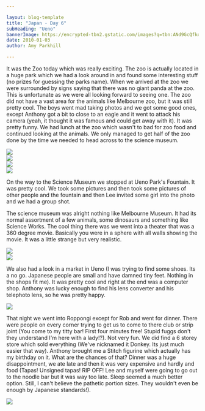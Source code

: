 ```yaml
---

layout: blog-template
title: "Japan - Day 6"
subHeading: "Ueno"
bannerImage: https://encrypted-tbn2.gstatic.com/images?q=tbn:ANd9GcQfkosNw-i8kfLs6q8nnTX8JtVpH12AcGxjPbHlDfEx_kGjx1ru
date: 2010-01-03
author: Amy Parkhill

---
```

It was the Zoo today which was really exciting. The zoo is actually located in a huge park which we had a look around in and found some interesting stuff (no prizes for guessing the parks name). When we arrived at the zoo we were surrounded by signs saying that there was no giant panda at the zoo. This is unfortunate as we were all looking forward to seeing one. The zoo did not have a vast area for the animals like Melbourne zoo, but it was still pretty cool. The boys went mad taking photos and we got some good ones, except Anthony got a bit to close to an eagle and it went to attack his camera (yeah, it thought it was famous and could get away with it). It was pretty funny. We had lunch at the zoo which wasn't to bad for zoo food and continued looking at the animals. We only managed to get half of the zoo done by the time we needed to head across to the science museum.

<div class="center-image"><img src="https://lh3.googleusercontent.com/eBInSCJ_xwVaegGC2fGBcvCGAgbHLoDUuxI8bC0TNBCF8Rqh8pfaQaUL1gRifsjGP9QiW3LVlmtSyLI4fukyWOxje8fOPMEhq5STDp-p82e-vDEXSSVfjEc0Io3UJORc-14Qug" /></div>
<div class="center-image"><img src="https://lh3.googleusercontent.com/2RboWWdIehg70zq4v778uiOqFakXjbF8jYR6H10gwPJsXCCtOrxxDuq7QM3idorCIjtdQ69oYFAbspack05Gduhy312oeil2KXWJzN2vQVYgDK95WvqL2e7IHCPYrD_OXzUsHw" /></div>
<div class="center-image"><img src="https://lh3.googleusercontent.com/Rsi3u3gLjQ0_CiQeFso_duJvn069nQ-pCB7gusHkG_bP2-Cj4nkwMmV2ASQabAx6MWONET_ayPOaXjKt-PTj4UX8JszgrnZysILxRk4k5tnK6u-FuozK6se2gh7WRCfYCqFMZw" /></div>
<div class="center-image"><img src="https://lh3.googleusercontent.com/Wf2kinCD_KwWCy8OQYAq0i3jnwRMsLgRRoO0lAvrIw5eh9DHb5V09BqHJh0l-mgPbVtJzU3g6lMyKWajAeMDgpcixr7nsivNB_qitXPRp5SN0edDi4-E9jzJXr-WTdur-kISlw" /></div>

On the way to the Science Museum we stopped at Ueno Park's Fountain. It was pretty cool. We took some pictures and then took some pictures of other people and the fountain and then Lee invited some girl into the photo and we had a group shot. 

The science museum was alright nothing like Melbourne Museum. It had its normal assortment of a few animals, some dinosaurs and something like Science Works. The cool thing there was we went into a theater that was a 360 degree movie. Basically you were in a sphere with all walls showing the movie. It was a little strange but very realistic.

<div class="center-image"><img src="https://lh3.googleusercontent.com/ZxeS2Qv_kl3yRJ1klNmVafpAUntgpzcakGDW9eBbWHBt9roeLGpwjc3qnHEFgy0C7o2UYknx3pD-HsvYOdPAQ55o2TWWI0pnyoCLSqsNFWNysQwf2-diaiga8K9jYwL-ilPUcQ" /></div>
<div class="center-image"><img src="https://lh3.googleusercontent.com/F2EYrEAFXaAPDoEi-Na80_AZ8EzfLkcnlQqlHAm_dMnXYiARO8lYNJw2-q0PlIpAobaOinM7hrbSNdqtADgXl5-C-ZdJCKo8m0_czLgVLS3Un4eGlirpTXFkJeGKB4oiNEilQw" /></div>

We also had a look in a market in Ueno (I was trying to find some shoes. Its a no go. Japanese people are small and have damned tiny feet. Nothing in the shops fit me). It was pretty cool and right at the end was a computer shop. Anthony was lucky enough to find his lens converter and his telephoto lens, so he was pretty happy.

<div class="center-image"><img src="https://lh3.googleusercontent.com/U3yCz8dzpk7hhjvKK3K3GDdZqV1cF_iAXe7EFGVTPsH9DybG4fD8YnojrtM0mzkeXc-db1CHi3ln_epMG6LaMcwGbPVo7m1pOh9zkUn03PgI5xtcJ0lGMLhfoBh0dDr1oE3akg" /></div>

That night we went into Roppongi except for Rob and went for dinner. There were people on every corner trying to get us to come to there club or strip joint (You come to my titty bar! First four minutes free! Stupid fuggs don't they understand I'm here with a lady!?). Not very fun. We did find a 6 storey store which sold everything (We've nicknamed it Donkey. Its just much easier that way). Anthony brought me a Stitch figurine which actually has my birthday on it. What are the chances of that? Dinner was a huge disappointment, we ate late and then it was very expensive and hardly and food (Tapas! Unsigned tapas! RIP OFF! Lee and myself were going to go out to the noodle bar but it was way too late. Sleep seemed a much better option. Still, I can't believe the pathetic portion sizes. They wouldn't even be enough by Japanese standards!).

<div class="center-image"><img src="https://lh3.googleusercontent.com/XIe-okachnotooqxkHmJn5S7lqFxhTxPmr9yEg9Jygm6Bb4SYllxurI9LBqvdnbrXZzv27aHvPozNwwfEPkqr1h63bwzR6NVUr7W6R_OXfRHV9pR6hqeE4DURjQscjkfRLNqug" /></div>
